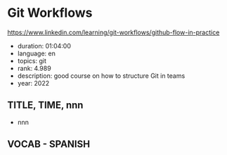 # Git Workflows

https://www.linkedin.com/learning/git-workflows/github-flow-in-practice

- duration: 01:04:00
- language: en
- topics: git
- rank: 4.989
- description: good course on how to structure Git in teams
- year: 2022

## TITLE, TIME, nnn

- nnn

## VOCAB - SPANISH

```
```
